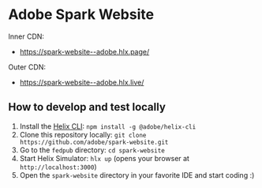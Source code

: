 # Adobe Spark Website

Inner CDN:
- https://spark-website--adobe.hlx.page/

Outer CDN:
- https://spark-website--adobe.hlx.live/

## How to develop and test locally

1. Install the [Helix CLI](https://github.com/adobe/helix-cli): `npm install -g @adobe/helix-cli`
1. Clone this repository locally: `git clone https://github.com/adobe/spark-website.git`
1. Go to the `fedpub` directory: `cd spark-website`
1. Start Helix Simulator: `hlx up` (opens your browser at `http://localhost:3000`)
1. Open the `spark-website` directory in your favorite IDE and start coding :)
